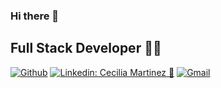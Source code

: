 ### Hi there 👋

## Full Stack Developer 👨‍💻
[![Github](https://img.shields.io/badge/-Github-000?style=flat&logo=Github&logoColor=white)](https://github.com/Cecimartinez)
[![Linkedin: Cecilia Martinez 🚀 ](https://img.shields.io/badge/-Cecilia-blue?style=flat-square&logo=Linkedin&logoColor=white&link=https://www.linkedin.com/in/thaianebraga/)](https://www.linkedin.com/in/cecilia-mart%C3%ADnez-%E2%9A%9B%EF%B8%8F-%F0%9F%9A%80-7420a524a)
[![Gmail](https://img.shields.io/badge/-Gmail-c14438?style=flat&logo=Gmail&logoColor=white)](mailto:martinezcecilia2707@gmail)


<!---### Spotify Playing 🎧
<img align="right" alt="GIF" height="170px" src="https://media.giphy.com/media/J5B1Y8QZnzXXbLQIBu/giphy.gif" />
[![Spotify]()](https://open.spotify.com/intl-es/track/0KQnOjW6AP1LECHd18xjFj?si=c6c669e743fc4c90)

---
